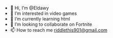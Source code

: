 - 👋 Hi, I’m @Eldawy
- 👀 I’m interested in video games
- 🌱 I’m currently learning html
- 💞️ I’m looking to collaborate on Fortnite
- 📫 How to reach me riddlethis901@gmail.com
